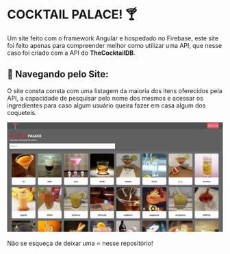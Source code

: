 # COCKTAIL PALACE! 🍸

Um site feito com o framework Angular e hospedado no Firebase, este site foi feito apenas para compreender melhor como utilizar uma API, que nesse caso foi criado com a API do **TheCocktailDB**.

## 📂 Navegando pelo Site:

O site consta consta com uma listagem da maioria dos itens oferecidos pela API, a capacidade de pesquisar pelo nome dos mesmos e acessar os ingredientes para caso algum usuário queira fazer em casa algum dos coqueteis.

![CocktailPalace](./src/assets/img/cocktailpalace.png)

Não se esqueça de deixar uma ⭐ nesse repositório!
